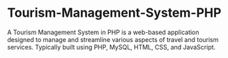 # Tourism-Management-System-PHP
A Tourism Management System in PHP is a web-based application designed to manage and streamline various aspects of travel and tourism services. Typically built using PHP, MySQL, HTML, CSS, and JavaScript.
